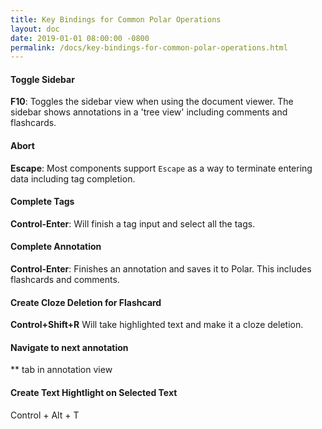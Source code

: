 ```yaml
---
title: Key Bindings for Common Polar Operations
layout: doc
date: 2019-01-01 08:00:00 -0800
permalink: /docs/key-bindings-for-common-polar-operations.html
---
```


#### Toggle Sidebar

**F10**: Toggles the sidebar view when using the document viewer.  The sidebar
shows annotations in a 'tree view' including comments and flashcards. 

#### Abort

**Escape**: Most components support ```Escape``` as a way to terminate entering
data including tag completion.

#### Complete Tags

**Control-Enter**: Will finish a tag input and select all the tags. 

#### Complete Annotation

**Control-Enter**: Finishes an annotation and saves it to Polar.  This includes
flashcards and comments.   

#### Create Cloze Deletion for Flashcard

**Control+Shift+R** Will take highlighted text and make it a cloze deletion.

#### Navigate to next annotation

** tab in annotation view

#### Create Text Hightlight on Selected Text

Control + Alt + T

